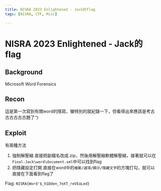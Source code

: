 ```yaml
---
title: NISRA 2023 Enlightened - Jack的flag
tags: [NISRA, CTF, Misc]

---
```


# NISRA 2023 Enlightened - Jack的flag
## Background
Microsoft Word Forensics

## Recon
這是第一次寫到有關word的隱寫，蠻特別的就紀錄一下，但看得出來應該是考古古古古古古題了ㄅ
## Exploit
有兩種方法
1. 強制解壓縮
直接把副檔名改成.zip，然後用解壓縮軟體解壓縮，接著就可以在`Final-Jack\word\document.xml`中可以找到flag
2. 把隱藏設定打開
直接在word中的`檔案/選項/顯示/隱藏文字`的方塊打勾，就可以直接在下面看到flag了

Flag: `NISRA{Word'$_h1Dden_7eXT_reVEaLed}`